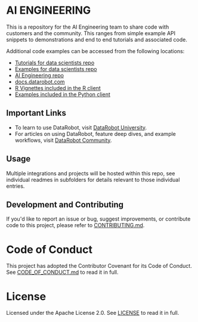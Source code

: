 # AI ENGINEERING

This is a repository for the AI Engineering team to share code with customers and the community.  This ranges from simple example API snippets to demonstrations and end to end tutorials and associated code.


Additional code examples can be accessed from the following locations:

- [Tutorials for data scientists repo](https://github.com/datarobot-community/tutorials-for-data-scientists/)
- [Examples for data scientists repo](https://github.com/datarobot-community/examples-for-data-scientists/)
- [AI Engineering repo](https://github.com/datarobot-community/ai_engineering)
- [docs.datarobot.com](https://docs.datarobot.com/en/docs/api/code-examples/index.html)
- [R Vignettes included in the R client](https://cran.r-project.org/web/packages/datarobot/index.html)
- [Examples included in the Python client](https://datarobot-public-api-client.readthedocs-hosted.com/en/v2.27.1/examples/index.html)

## Important Links

- To learn to use DataRobot, visit [DataRobot University](https://university.datarobot.com/).
- For articles on using DataRobot, feature deep dives, and example workflows, visit [DataRobot Community](https://community.datarobot.com/).

## Usage

Multiple integrations and projects will be hosted within this repo, see individual readmes in subfolders for details relevant to those individual entries.


## Development and Contributing

If you'd like to report an issue or bug, suggest improvements, or contribute code to this project, please refer to [CONTRIBUTING.md](CONTRIBUTING.md).


# Code of Conduct

This project has adopted the Contributor Covenant for its Code of Conduct.
See [CODE_OF_CONDUCT.md](CODE_OF_CONDUCT.md) to read it in full.

# License

Licensed under the Apache License 2.0.
See [LICENSE](LICENSE) to read it in full.
